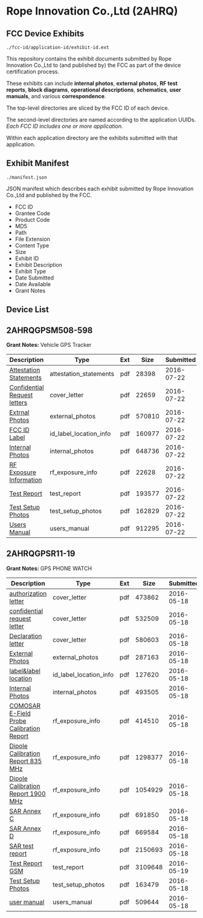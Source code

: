# Rope Innovation Co.,Ltd (2AHRQ)
## FCC Device Exhibits

```
./fcc-id/application-id/exhibit-id.ext
```

This repository contains the exhibit documents submitted by Rope Innovation Co.,Ltd to (and published by) the FCC as part of the device certification process.

These exhibits can include **internal photos**, **external photos**, **RF test reports**, **block diagrams**, **operational descriptions**, **schematics**, **user manuals**, and various **correspondence**.

The top-level directories are sliced by the FCC ID of each device.

The second-level directories are named according to the application UUIDs. *Each FCC ID includes one or more application.*

Within each application directory are the exhibits submitted with that application. 

## Exhibit Manifest

```
./manifest.json
```

JSON manifest which describes each exhibit submitted by Rope Innovation Co.,Ltd and published by the FCC.

- FCC ID
- Grantee Code
- Product Code
- MD5
- Path
- File Extension
- Content Type
- Size
- Exhibit ID
- Exhibit Description
- Exhibit Type
- Date Submitted
- Date Available
- Grant Notes

## Device List
## 2AHRQGPSM508-598
**Grant Notes:** Vehicle GPS Tracker

| Description | Type | Ext | Size | Submitted | Available |
| ----------- | ---- | --- | ---- | --------- | --------- |
| [Attestation Statements](2AHRQGPSM508-598/e7ba1e67d0cc78e6a2aae82e2aced616/3074275.pdf) | attestation_statements | pdf | 28398 | 2016-07-22 | 2016-07-22 |
| [Confidential Request letters](2AHRQGPSM508-598/e7ba1e67d0cc78e6a2aae82e2aced616/3074264.pdf) | cover_letter | pdf | 22659 | 2016-07-22 | 2016-07-22 |
| [Extrnal Photos](2AHRQGPSM508-598/e7ba1e67d0cc78e6a2aae82e2aced616/3074265.pdf) | external_photos | pdf | 570810 | 2016-07-22 | 2016-07-22 |
| [FCC ID Label](2AHRQGPSM508-598/e7ba1e67d0cc78e6a2aae82e2aced616/3074266.pdf) | id_label_location_info | pdf | 160977 | 2016-07-22 | 2016-07-22 |
| [Internal Photos](2AHRQGPSM508-598/e7ba1e67d0cc78e6a2aae82e2aced616/3074267.pdf) | internal_photos | pdf | 648736 | 2016-07-22 | 2016-07-22 |
| [RF Exposure Information](2AHRQGPSM508-598/e7ba1e67d0cc78e6a2aae82e2aced616/3074276.pdf) | rf_exposure_info | pdf | 22628 | 2016-07-22 | 2016-07-22 |
| [Test Report](2AHRQGPSM508-598/e7ba1e67d0cc78e6a2aae82e2aced616/3074272.pdf) | test_report | pdf | 193577 | 2016-07-22 | 2016-07-22 |
| [Test Setup Photos](2AHRQGPSM508-598/e7ba1e67d0cc78e6a2aae82e2aced616/3074273.pdf) | test_setup_photos | pdf | 162829 | 2016-07-22 | 2016-07-22 |
| [Users Manual](2AHRQGPSM508-598/e7ba1e67d0cc78e6a2aae82e2aced616/3074274.pdf) | users_manual | pdf | 912295 | 2016-07-22 | 2016-07-22 |
## 2AHRQGPSR11-19
**Grant Notes:** GPS PHONE WATCH

| Description | Type | Ext | Size | Submitted | Available |
| ----------- | ---- | --- | ---- | --------- | --------- |
| [authorization letter](2AHRQGPSR11-19/b5bf159ad2aaff3273f3a6938e4270f7/2995546.pdf) | cover_letter | pdf | 473862 | 2016-05-18 | 2016-05-19 |
| [confidential request letter](2AHRQGPSR11-19/b5bf159ad2aaff3273f3a6938e4270f7/2995549.pdf) | cover_letter | pdf | 532509 | 2016-05-18 | 2016-05-19 |
| [Declaration letter](2AHRQGPSR11-19/b5bf159ad2aaff3273f3a6938e4270f7/2995550.pdf) | cover_letter | pdf | 580603 | 2016-05-18 | 2016-05-19 |
| [External Photos](2AHRQGPSR11-19/b5bf159ad2aaff3273f3a6938e4270f7/2995551.pdf) | external_photos | pdf | 287163 | 2016-05-18 | 2016-05-19 |
| [label&label location](2AHRQGPSR11-19/b5bf159ad2aaff3273f3a6938e4270f7/2995553.pdf) | id_label_location_info | pdf | 127620 | 2016-05-18 | 2016-05-19 |
| [Internal Photos](2AHRQGPSR11-19/b5bf159ad2aaff3273f3a6938e4270f7/2995552.pdf) | internal_photos | pdf | 493505 | 2016-05-18 | 2016-05-19 |
| [COMOSAR E-Field Probe Calibration Report](2AHRQGPSR11-19/b5bf159ad2aaff3273f3a6938e4270f7/2833717.pdf) | rf_exposure_info | pdf | 414510 | 2016-05-18 | 2016-05-19 |
| [Dipole Calibration Report 835 MHz](2AHRQGPSR11-19/b5bf159ad2aaff3273f3a6938e4270f7/2969024.pdf) | rf_exposure_info | pdf | 1298377 | 2016-05-18 | 2016-05-19 |
| [Dipole Calibration Report 1900 MHz](2AHRQGPSR11-19/b5bf159ad2aaff3273f3a6938e4270f7/2969026.pdf) | rf_exposure_info | pdf | 1054929 | 2016-05-18 | 2016-05-19 |
| [SAR Annex C](2AHRQGPSR11-19/b5bf159ad2aaff3273f3a6938e4270f7/2995556.pdf) | rf_exposure_info | pdf | 691850 | 2016-05-18 | 2016-05-19 |
| [SAR Annex D](2AHRQGPSR11-19/b5bf159ad2aaff3273f3a6938e4270f7/2995557.pdf) | rf_exposure_info | pdf | 669584 | 2016-05-18 | 2016-05-19 |
| [SAR test report](2AHRQGPSR11-19/b5bf159ad2aaff3273f3a6938e4270f7/2995558.pdf) | rf_exposure_info | pdf | 2150693 | 2016-05-18 | 2016-05-19 |
| [Test Report GSM](2AHRQGPSR11-19/b5bf159ad2aaff3273f3a6938e4270f7/2996485.pdf) | test_report | pdf | 3109648 | 2016-05-19 | 2016-05-19 |
| [Test Setup Photos](2AHRQGPSR11-19/b5bf159ad2aaff3273f3a6938e4270f7/2995560.pdf) | test_setup_photos | pdf | 163479 | 2016-05-18 | 2016-05-19 |
| [user manual](2AHRQGPSR11-19/b5bf159ad2aaff3273f3a6938e4270f7/2995562.pdf) | users_manual | pdf | 509644 | 2016-05-18 | 2016-05-19 |
